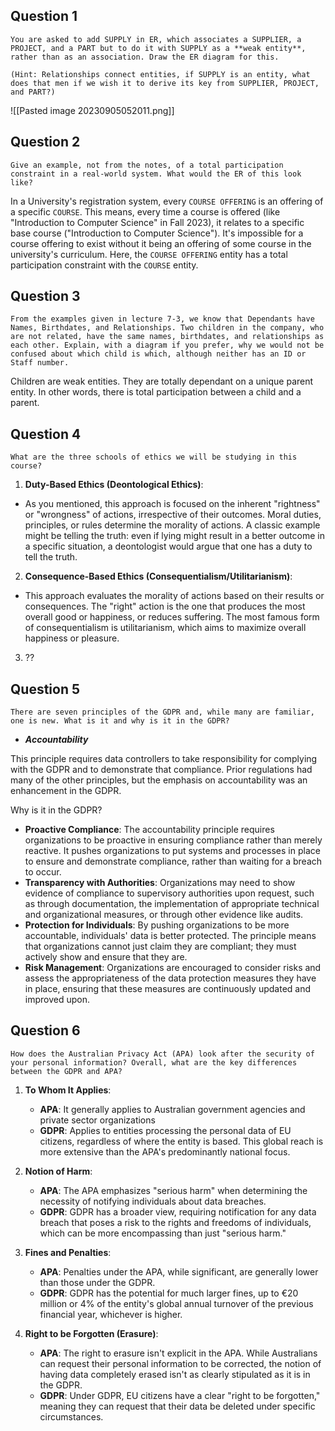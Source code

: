 ## Question 1

```
You are asked to add SUPPLY in ER, which associates a SUPPLIER, a PROJECT, and a PART but to do it with SUPPLY as a **weak entity**, rather than as an association. Draw the ER diagram for this.

(Hint: Relationships connect entities, if SUPPLY is an entity, what does that men if we wish it to derive its key from SUPPLIER, PROJECT, and PART?)
```

![[Pasted image 20230905052011.png]]

## Question 2

```
Give an example, not from the notes, of a total participation constraint in a real-world system. What would the ER of this look like?
```

In a University's registration system, every `COURSE OFFERING` is an offering of a specific `COURSE`. This means, every time a course is offered (like "Introduction to Computer Science" in Fall 2023), it relates to a specific base course ("Introduction to Computer Science"). It's impossible for a course offering to exist without it being an offering of some course in the university's curriculum. Here, the `COURSE OFFERING` entity has a total participation constraint with the `COURSE` entity.



## Question 3 

```
From the examples given in lecture 7-3, we know that Dependants have Names, Birthdates, and Relationships. Two children in the company, who are not related, have the same names, birthdates, and relationships as each other. Explain, with a diagram if you prefer, why we would not be confused about which child is which, although neither has an ID or Staff number.
```

Children are weak entities. They are totally dependant on a unique parent entity. In other words, there is total participation between a child and a parent. 




## Question 4 

```
What are the three schools of ethics we will be studying in this course?
```

1. **Duty-Based Ethics (Deontological Ethics)**:
- As you mentioned, this approach is focused on the inherent "rightness" or "wrongness" of actions, irrespective of their outcomes. Moral duties, principles, or rules determine the morality of actions. A classic example might be telling the truth: even if lying might result in a better outcome in a specific situation, a deontologist would argue that one has a duty to tell the truth.

2. **Consequence-Based Ethics (Consequentialism/Utilitarianism)**:
- This approach evaluates the morality of actions based on their results or consequences. The "right" action is the one that produces the most overall good or happiness, or reduces suffering. The most famous form of consequentialism is utilitarianism, which aims to maximize overall happiness or pleasure.

3. ??
## Question 5

```
There are seven principles of the GDPR and, while many are familiar, one is new. What is it and why is it in the GDPR?
```

- ***Accountability***

This principle requires data controllers to take responsibility for complying with the GDPR and to demonstrate that compliance. Prior regulations had many of the other principles, but the emphasis on accountability was an enhancement in the GDPR.

Why is it in the GDPR?

- **Proactive Compliance**: The accountability principle requires organizations to be proactive in ensuring compliance rather than merely reactive. It pushes organizations to put systems and processes in place to ensure and demonstrate compliance, rather than waiting for a breach to occur.
- **Transparency with Authorities**: Organizations may need to show evidence of compliance to supervisory authorities upon request, such as through documentation, the implementation of appropriate technical and organizational measures, or through other evidence like audits.
- **Protection for Individuals**: By pushing organizations to be more accountable, individuals' data is better protected. The principle means that organizations cannot just claim they are compliant; they must actively show and ensure that they are.
- **Risk Management**: Organizations are encouraged to consider risks and assess the appropriateness of the data protection measures they have in place, ensuring that these measures are continuously updated and improved upon.
## Question 6

```
How does the Australian Privacy Act (APA) look after the security of your personal information? Overall, what are the key differences between the GDPR and APA?
```

1. **To Whom It Applies**:
    - **APA**: It generally applies to Australian government agencies and private sector organizations
    - **GDPR**: Applies to entities processing the personal data of EU citizens, regardless of where the entity is based. This global reach is more extensive than the APA's predominantly national focus.

2. **Notion of Harm**:
    - **APA**: The APA emphasizes "serious harm" when determining the necessity of notifying individuals about data breaches.
    - **GDPR**: GDPR has a broader view, requiring notification for any data breach that poses a risk to the rights and freedoms of individuals, which can be more encompassing than just "serious harm."

3. **Fines and Penalties**:
    - **APA**: Penalties under the APA, while significant, are generally lower than those under the GDPR.
    - **GDPR**: GDPR has the potential for much larger fines, up to €20 million or 4% of the entity's global annual turnover of the previous financial year, whichever is higher.

4. **Right to be Forgotten (Erasure)**:
    - **APA**: The right to erasure isn't explicit in the APA. While Australians can request their personal information to be corrected, the notion of having data completely erased isn't as clearly stipulated as it is in the GDPR.
    - **GDPR**: Under GDPR, EU citizens have a clear "right to be forgotten," meaning they can request that their data be deleted under specific circumstances.